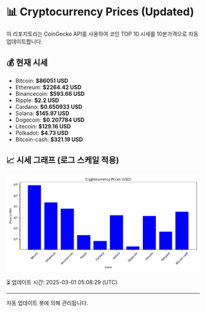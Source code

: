 
# 📊 Cryptocurrency Prices (Updated)

이 리포지토리는 CoinGecko API를 사용하여 코인 TOP 10 시세를 10분가격으로 자동 업데이트합니다.

## 💰 현재 시세
- Bitcoin: **$86051 USD**
- Ethereum: **$2264.42 USD**
- Binancecoin: **$593.66 USD**
- Ripple: **$2.2 USD**
- Cardano: **$0.650933 USD**
- Solana: **$145.97 USD**
- Dogecoin: **$0.207784 USD**
- Litecoin: **$129.16 USD**
- Polkadot: **$4.73 USD**
- Bitcoin-cash: **$321.19 USD**

## 📈 시세 그래프 (로그 스케일 적용)
![Crypto Prices](crypto_prices.png)

⏳ 업데이트 시간: 2025-03-01 05:08:29 (UTC)

---
자동 업데이트 봇에 의해 관리됩니다.
